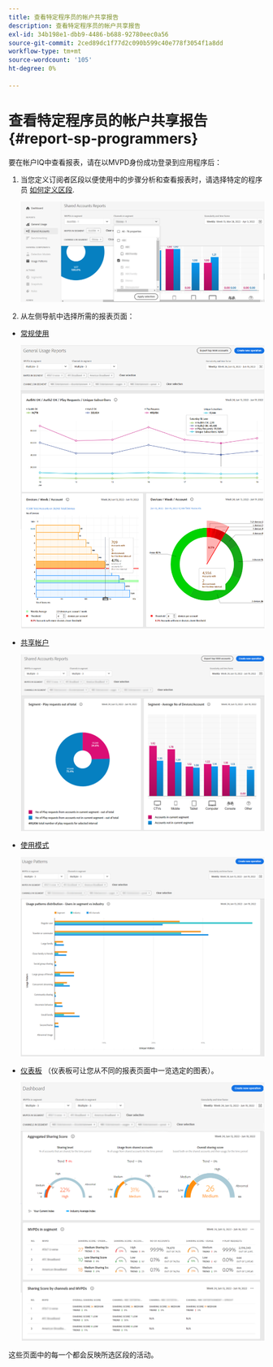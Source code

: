 ```yaml
---
title: 查看特定程序员的帐户共享报告
description: 查看特定程序员的帐户共享报告
exl-id: 34b198e1-dbb9-4486-b688-92780eec0a56
source-git-commit: 2ced89dc1f77d2c090b599c40e778f3054f1a8dd
workflow-type: tm+mt
source-wordcount: '105'
ht-degree: 0%

---
```


# 查看特定程序员的帐户共享报告 {#report-sp-programmers}

要在帐户IQ中查看报表，请在以MVPD身份成功登录到应用程序后：

1. 当您定义订阅者区段以便使用中的步骤分析和查看报表时，请选择特定的程序员 [如何定义区段](/help/accountiq/howto-select-segment-timeframe.md).

   ![选择渠道](assets/programmer-selection.png)


1. 从左侧导航中选择所需的报表页面：

* [常规使用](/help/accountiq/general-usage-reports.md)

  ![](assets/specific-mvpd-gen-usage.png)
* [共享帐户](/help/accountiq/shared-acc-reports.md)

  ![](assets/specific-mvpd-shared-acc.png)
* [使用模式](/help/accountiq/usage-patterns.md)

  ![](assets/specific-mvpd-usage-pattern.png)

* [仪表板](/help/accountiq/dashboard.md) （仪表板可让您从不同的报表页面中一览选定的图表）。

  ![](assets/specific-mvpd-dashboard.png)

这些页面中的每一个都会反映所选区段的活动。
